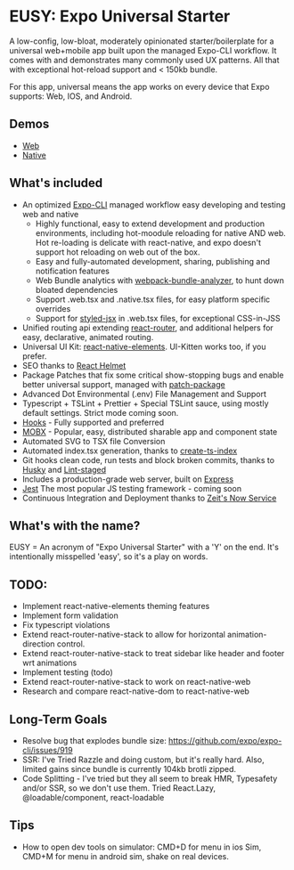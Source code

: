 # EUSY: Expo Universal Starter

A low-config, low-bloat, moderately opinionated starter/boilerplate for a universal web+mobile app built upon the managed Expo-CLI workflow. It comes with and demonstrates many commonly used UX patterns. All that with exceptional hot-reload support and < 150kb bundle.  

For this app, universal means the app works on every device that Expo supports: Web, IOS, and Android.

## Demos
- [Web](https://eusy.briandombrowski.now.sh/)
- [Native](https://expo.io/@bdombro/eusy)

## What's included

- An optimized [Expo-CLI](https://docs.expo.io/versions/v34.0.0/workflow/expo-cli/) managed workflow easy developing and testing web and native
  - Highly functional, easy to extend development and production environments, including hot-moodule reloading for native AND web. Hot re-loading is delicate with react-native, and expo doesn't support hot reloading on web out of the box.
  - Easy and fully-automated development, sharing, publishing and notification features
  - Web Bundle analytics with [webpack-bundle-analyzer](https://www.npmjs.com/package/webpack-bundle-analyzer), to hunt down bloated dependencies
  - Support .web.tsx and .native.tsx files, for easy platform specific overrides
  - Support for [styled-jsx](https://www.npmjs.com/package/styled-jsx) in .web.tsx files, for exceptional CSS-in-JSS
- Unified routing api extending [react-router](https://www.npmjs.com/package/react-router), and additional helpers for easy, declarative, animated routing.
- Universal UI Kit: [react-native-elements](https://www.npmjs.com/package/react-router). UI-Kitten works too, if you prefer.
- SEO thanks to [React Helmet](https://www.npmjs.com/package/react-helmet)
- Package Patches that fix some critical show-stopping bugs and enable better universal support, managed with [patch-package](https://www.npmjs.com/package/patch-package)
- Advanced Dot Environmental (.env) File Management and Support
- Typescript + TSLint + Prettier + Special TSLint sauce, using mostly default settings. Strict mode coming soon.
- [Hooks](https://reactjs.org/docs/hooks-intro.html) - Fully supported and preferred
- [MOBX](https://www.npmjs.com/package/mobx) - Popular, easy, distributed sharable app and component state
- Automated SVG to TSX file Conversion
- Automated index.tsx generation, thanks to [create-ts-index](https://www.npmjs.com/package/create-ts-index)
- Git hooks clean code, run tests and block broken commits, thanks to [Husky](https://www.npmjs.com/package/husky) and [Lint-staged](https://www.npmjs.com/package/lint-staged)
- Includes a production-grade web server, built on [Express](https://www.npmjs.com/package/express) 
- [Jest](https://www.npmjs.com/package/jest) The most popular JS testing framework - coming soon
- Continuous Integration and Deployment thanks to [Zeit's Now Service](https://zeit.co/now)


## What's with the name?

EUSY = An acronym of "Expo Universal Starter" with a 'Y' on the end. It's intentionally misspelled 'easy', so it's a play on words.


## TODO:

- Implement react-native-elements theming features
- Implement form validation
- Fix typescript violations
- Extend react-router-native-stack to allow for horizontal animation-direction control.
- Extend react-router-native-stack to treat sidebar like header and footer wrt animations
- Implement testing (todo)
- Extend react-router-native-stack to work on react-native-web
- Research and compare react-native-dom to react-native-web


## Long-Term Goals

- Resolve bug that explodes bundle size: https://github.com/expo/expo-cli/issues/919
- SSR: I've Tried Razzle and doing custom, but it's really hard. Also, limited gains since bundle is currently 104kb brotli zipped. 
- Code Splitting - I've tried but they all seem to break HMR, Typesafety and/or SSR, so we don't use them. Tried React.Lazy, @loadable/component, react-loadable
 
 
## Tips

- How to open dev tools on simulator: CMD+D for menu in ios Sim, CMD+M for menu in android sim, shake on real devices.
